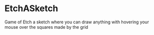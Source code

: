 # EtchASketch
Game of Etch a sketch where you can draw anything with hovering your mouse over the squares made by the grid
